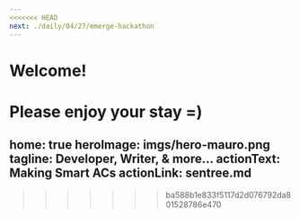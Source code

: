 ```yaml
---
<<<<<<< HEAD
next: ./daily/04/27/emerge-hackathon
---
```


# Welcome!

Please enjoy your stay =)
=======
home: true
heroImage: imgs/hero-mauro.png
tagline: Developer, Writer, & more... 
actionText: Making Smart ACs
actionLink: sentree.md
---
>>>>>>> ba588b1e833f5117d2d076792da801528786e470
